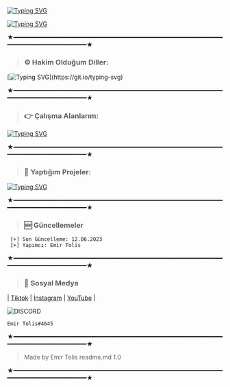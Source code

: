 
[![Typing SVG](https://readme-typing-svg.demolab.com/?font=Unbounded&weight=700&size=30&duration=5000&pause=1000&color=33F741&background=1E42FF00&center=true&width=435&lines=EMIR+TOLIS)](https://git.io/typing-svg)

[![Typing SVG](https://readme-typing-svg.demolab.com/?font=Unbounded&weight=700&pause=1000&background=1E42FF00&center=true&width=435&lines=GITHUB.COM/emirtolis)](https://git.io/typing-svg)

★━━━━━━━━━━━━━━━━━━━━━━━━━━━━━━━━━━━━━━━━━━━━━━━━━━━━━━━━━━━━━━━━━━━━━━━━━━━━━━━━★


> ### ⚙️ Hakim Olduğum Diller: 
[![Typing SVG](https://readme-typing-svg.herokuapp.com/?color=F7007A&duration=400&lines=html,;css,;js,;php,;py,;mysql;)](https://git.io/typing-svg)

★━━━━━━━━━━━━━━━━━━━━━━━━━━━━━━━━━━━━━━━━━━━━━━━━━━━━━━━━━━━━━━━━━━━━━━━━━━━━━━━━★


> ### 👉 Çalışma Alanlarım: 
[![Typing SVG](https://readme-typing-svg.herokuapp.com/?color=6b34eb&duration=4000&lines=Web+Tasar%C4%B1mc%C4%B1;Grafiker;M%C3%BCzik+Sanat%C3%A7%C4%B1s%C4%B1)](https://git.io/typing-svg)

★━━━━━━━━━━━━━━━━━━━━━━━━━━━━━━━━━━━━━━━━━━━━━━━━━━━━━━━━━━━━━━━━━━━━━━━━━━━━━━━━★

> ### 👋 Yaptığım Projeler: 
[![Typing SVG](https://readme-typing-svg.herokuapp.com?font=Ginto+Nord+Black&duration=3000&pause=500&color=F70000&width=435&lines=Dinliyo.com.tr;Tolis.store;FreeYTVideoDownloaderTr.net;AlisverisStorem.com;0.net;YourDomainG.net)](https://git.io/typing-svg)

★━━━━━━━━━━━━━━━━━━━━━━━━━━━━━━━━━━━━━━━━━━━━━━━━━━━━━━━━━━━━━━━━━━━━━━━━━━━━━━━━★

> ### 🆕 Güncellemeler
 
```PY 
 [+] Son Güncelleme: 12.06.2023
 [+] Yapımcı: Emir Tolis
 ```
 
 ★━━━━━━━━━━━━━━━━━━━━━━━━━━━━━━━━━━━━━━━━━━━━━━━━━━━━━━━━━━━━━━━━━━━━━━━━━━━━━━━━★
 
 > ### 🎈 Sosyal Medya 
 
 | [Tiktok](https://tiktok.com/@emirtolis) | [İnstagram](https://instagram.com/emirtolis) | [YouTube](https:/youtube.com/@emirtolis) |
 
 ![DISCORD](https://discord.c99.nl/widget/theme-3/813464360814510090.png)
 <br>
 ```PY
 Emir Tolis#4645
 ```
 
 ★━━━━━━━━━━━━━━━━━━━━━━━━━━━━━━━━━━━━━━━━━━━━━━━━━━━━━━━━━━━━━━━━━━━━━━━━━━━━━━━━★
 
 > Made by Emir Tolis readme.md 1.0
 
 ★━━━━━━━━━━━━━━━━━━━━━━━━━━━━━━━━━━━━━━━━━━━━━━━━━━━━━━━━━━━━━━━━━━━━━━━━━━━━━━━━★
 
